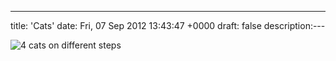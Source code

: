 ---
title: 'Cats'
date: Fri, 07 Sep 2012 13:43:47 +0000
draft: false
description:---

![](/shared/2012/09/309139_376595592414489_1389603266_n.jpg "4 cats on different steps")